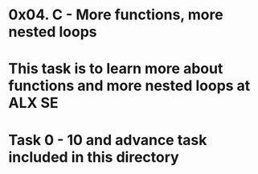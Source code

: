 # 0x04. C - More functions, more nested loops
# This task is to learn more about functions and more nested loops at ALX SE
# Task 0 - 10 and advance task included in this directory
